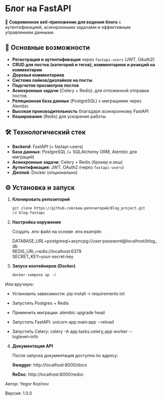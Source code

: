 # Блог на FastAPI  

🚀 **Современное веб-приложение для ведения блога** с аутентификацией, асинхронными задачами и эффективным управлением данными.  

## 📌 Основные возможности  

- **Регистрация и аутентификация** через `fastapi-users` (JWT, OAuth2)  
- **CRUD для постов (категорий и тегов), комментариев и реакций на комментарии**  
- **Деревья комментариев**
- **Система лайков/дизлайков на посты**
- **Подсчетов просмотров постов**
- **Асинхронные задачи** (Celery + Redis): для отложенной отправки постов  
- **Реляционная база данных** (PostgreSQL) с миграциями через Alembic  
- **Высокая производительность** благодаря асинхронному FastAPI  
- **Кеширование** (Redis) для ускорения работы  

## 🛠 Технологический стек  

- **Backend**: FastAPI (+ fastapi-users)  
- **База данных**: PostgreSQL (+ SQLAlchemy ORM, Alembic для миграций)  
- **Асинхронные задачи**: Celery + Redis (брокер и кеш)  
- **Аутентификация**: JWT, OAuth2 (через `fastapi-users`)  
- **Деплой**: Docker (опционально)  

## ⚙️ Установка и запуск  

1. **Клонировать репозиторий**  
   ```bash  
   git clone https://github.com/ваш-репозиторий/Blog_project.git  
   cd blog-fastapi 
   
2. **Настройка окружения**
   
   Создать .env файл на основе .env.example:

   DATABASE_URL=postgresql+asyncpg://user:password@localhost/blog_db  
   REDIS_URL=redis://localhost:6379  
   SECRET_KEY=your-secret-key

3. **Запуск контейнеров (Docker)**
    ```bash
   docker-compose up -d  
Или вручную:
   - Установить зависимости: pip install -r requirements.txt

   - Запустить Postgres + Redis

   - Применить миграции: alembic upgrade head

   - Запустить FastAPI: uvicorn app.main:app --reload

   - Запустить Celery: celery -A app.tasks.celery_app worker --loglevel=info

4. **Документация API**

   После запуска документация доступна по адресу:

    **Swagger**: http://localhost:8000/docs

    **ReDoc**: http://localhost:8000/redoc


Автор: Yegor Kozinov

Версия: 1.0.0